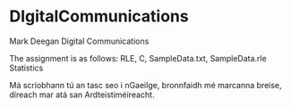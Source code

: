 # DIgitalCommunications
Mark Deegan Digital Communications

The assignment is as follows:
RLE, C, SampleData.txt, SampleData.rle
Statistics

Má scríobhann tú an tasc seo i nGaeilge, bronnfaidh mé marcanna breise, díreach mar atá san Ardteistiméireacht.
